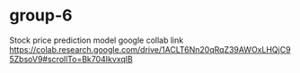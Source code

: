 # group-6
Stock price prediction model
google collab link
https://colab.research.google.com/drive/1ACLT6Nn20qRqZ39AWOxLHQjC95ZbsoV9#scrollTo=Bk704IkvxqlB
